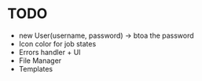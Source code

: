 # TODO 


- new User(username, password) -> btoa the password
- Icon color for job states
- Errors handler + UI
- File Manager
- Templates